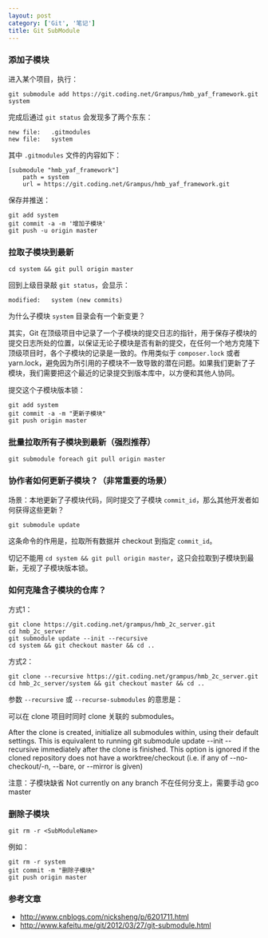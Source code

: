```yaml
---
layout: post
category: ['Git', '笔记']
title: Git SubModule
---
```


### 添加子模块

进入某个项目，执行：

    git submodule add https://git.coding.net/Grampus/hmb_yaf_framework.git system

完成后通过 `git status` 会发现多了两个东东：

    new file:   .gitmodules
    new file:   system

其中 `.gitmodules` 文件的内容如下：

    [submodule "hmb_yaf_framework"]
        path = system
        url = https://git.coding.net/Grampus/hmb_yaf_framework.git

保存并推送：

    git add system
    git commit -a -m '增加子模块'
    git push -u origin master

### 拉取子模块到最新

    cd system && git pull origin master

回到上级目录敲 `git status`，会显示：

    modified:   system (new commits)

为什么子模块 `system` 目录会有一个新变更？

其实，Git 在顶级项目中记录了一个子模块的提交日志的指针，用于保存子模块的提交日志所处的位置，以保证无论子模块是否有新的提交，在任何一个地方克隆下顶级项目时，各个子模块的记录是一致的。作用类似于 `composer.lock` 或者 yarn.lock，避免因为所引用的子模块不一致导致的潜在问题。如果我们更新了子模块，我们需要把这个最近的记录提交到版本库中，以方便和其他人协同。

提交这个子模块版本锁：

    git add system
    git commit -a -m "更新子模块"
    git push origin master

### 批量拉取所有子模块到最新（强烈推荐）

    git submodule foreach git pull origin master

### 协作者如何更新子模块？（非常重要的场景）

场景：本地更新了子模块代码，同时提交了子模块 `commit_id`，那么其他开发者如何获得这些更新？

    git submodule update

这条命令的作用是，拉取所有数据并 checkout 到指定 `commit_id`。

切记不能用 `cd system && git pull origin master`，这只会拉取到子模块到最新，无视了子模块版本锁。

### 如何克隆含子模块的仓库？

方式1：

    git clone https://git.coding.net/grampus/hmb_2c_server.git
    cd hmb_2c_server
    git submodule update --init --recursive
    cd system && git checkout master && cd ..

方式2：

    git clone --recursive https://git.coding.net/grampus/hmb_2c_server.git
    cd hmb_2c_server/system && git checkout master && cd ..

参数 `--recursive` 或 `--recurse-submodules` 的意思是：

可以在 clone 项目时同时 clone 关联的 submodules。

After the clone is created, initialize all submodules within, using their default settings. This is equivalent to running git
submodule update --init --recursive immediately after the clone is finished. This option is ignored if the cloned repository
does not have a worktree/checkout (i.e. if any of --no-checkout/-n, --bare, or --mirror is given)

注意：子模块缺省 Not currently on any branch 不在任何分支上，需要手动 gco master

### 删除子模块

    git rm -r <SubModuleName>

例如：

    git rm -r system
    git commit -m "删除子模块"
    git push origin master

### 参考文章

- <http://www.cnblogs.com/nicksheng/p/6201711.html>
- <http://www.kafeitu.me/git/2012/03/27/git-submodule.html>

